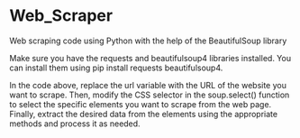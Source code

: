 # Web_Scraper
Web scraping code using Python with the help of the BeautifulSoup library

Make sure you have the requests and beautifulsoup4 libraries installed. You can install them using pip install requests beautifulsoup4.

In the code above, replace the url variable with the URL of the website you want to scrape. Then, modify the CSS selector in the soup.select() function to select the specific elements you want to scrape from the web page. Finally, extract the desired data from the elements using the appropriate methods and process it as needed.

